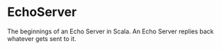 # EchoServer
The beginnings of an Echo Server in Scala. An Echo Server replies back whatever gets sent to it.
